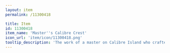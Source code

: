 ```yaml
---
layout: item
permalink: /11300418

title: Item
id: 11300418
item_name: 'Master''s Calibre Crest'
icon_url: 'item/icon/11300418.png'
tooltip_description: 'The work of a master on Calibre Island who crafted gear for Runeblades for many years. Ishura used this when he became a Runeblade.'
---
```

